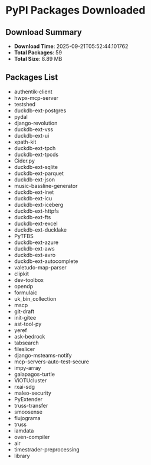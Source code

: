 # PyPI Packages Downloaded

## Download Summary
- **Download Time**: 2025-09-21T05:52:44.101762
- **Total Packages**: 59
- **Total Size**: 8.89 MB

## Packages List
- authentik-client
- hwpx-mcp-server
- testshed
- duckdb-ext-postgres
- pydal
- django-revolution
- duckdb-ext-vss
- duckdb-ext-ui
- xpath-kit
- duckdb-ext-tpch
- duckdb-ext-tpcds
- Cider.py
- duckdb-ext-sqlite
- duckdb-ext-parquet
- duckdb-ext-json
- music-bassline-generator
- duckdb-ext-inet
- duckdb-ext-icu
- duckdb-ext-iceberg
- duckdb-ext-httpfs
- duckdb-ext-fts
- duckdb-ext-excel
- duckdb-ext-ducklake
- PyTFBS
- duckdb-ext-azure
- duckdb-ext-aws
- duckdb-ext-avro
- duckdb-ext-autocomplete
- valetudo-map-parser
- clipkit
- dev-toolbox
- opendp
- formulaic
- uk_bin_collection
- mscp
- git-draft
- init-gitee
- ast-tool-py
- yeref
- ask-bedrock
- tabsearch
- fileslicer
- django-msteams-notify
- mcp-servers-auto-test-secure
- impy-array
- galapagos-turtle
- ViOTUcluster
- rxai-sdg
- maleo-security
- PyExtender
- truss-transfer
- smoosense
- flujograma
- truss
- iamdata
- oven-compiler
- air
- timestrader-preprocessing
- library
